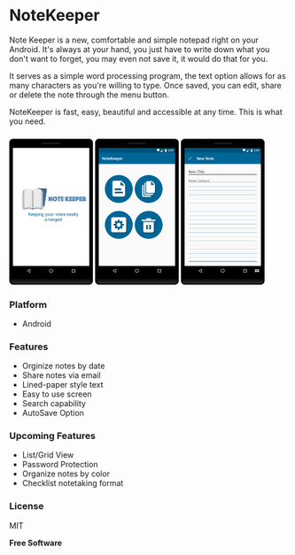 # NoteKeeper

Note Keeper is a new, comfortable and simple notepad right on your Android. It's always at your hand, you just have to write down what you don't want to forget, you may even not save it, it would do that for you.

It serves as a simple word processing program, the text option allows for as many characters as you're willing to type. Once saved, you can edit, share or delete the note through the menu button. 

NoteKeeper is fast, easy, beautiful and accessible at any time. This is what you need.

###

<img src="/app/src/main/res/drawable/screenshots/device-2016-04-29-120050.png" height="30%" width="30%"> <img src="/app/src/main/res/drawable/screenshots/dashboard.png" height="30%" width="30%"> <img src="/app/src/main/res/drawable/screenshots/createnote.png" height="30%" width="30%"> 

###

### Platform

* Android

### Features

* Orginize notes by date
* Share notes via email
* Lined-paper style text
* Easy to use screen
* Search capability
* AutoSave Option

### Upcoming Features

* List/Grid View
* Password Protection
* Organize notes by color
* Checklist notetaking format

### License

MIT

**Free Software**




